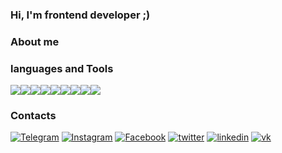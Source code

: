### Hi, I'm frontend developer ;)


### About me
### languages and Tools

<img src="https://img.shields.io/badge/HTML-696969?style=for-the-badge&logo=HTML5&logoColor="/><img src="https://img.shields.io/badge/CSS-696969?style=for-the-badge&logo=CSS3&logoColor=1E90FF"/><img src="https://img.shields.io/badge/sass-696969?style=for-the-badge&logo=sass&logoColor=#CC6699"/><img src="https://img.shields.io/badge/JavaScript-696969?style=for-the-badge&logo=JavaScript&logoColor=FFFF00"/><img src="https://img.shields.io/badge/react-696969?style=for-the-badge&logo=React&logoColor=00FFFF"/><img src="https://img.shields.io/badge/Typescript-696969?style=for-the-badge&logo=typescript&logoColor=#####3178C6"/><img src="https://img.shields.io/badge/webpack-696969?style=for-the-badge&logo=webpack&logoColor=##8DD6F9"/><img src="https://img.shields.io/badge/git-696969?style=for-the-badge&logo=git&logoColor=###F05032"/><img src="https://img.shields.io/badge/github-696969?style=for-the-badge&logo=github&logoColor=####181717"/> 



### Contacts

[![Telegram](https://img.shields.io/badge/-Telegram-black?style=for-the-badge&logo=Telegram)](https://t.me/Mobil_08)
[![Instagram](https://img.shields.io/badge/-Instagram-black?style=for-the-badge&logo=Instagram)](https://www.instagram.com/ushakov.08/)
[![Facebook](https://img.shields.io/badge/-Facebook-black?style=for-the-badge&logo=Facebook)](https://www.facebook.com/profile.php?id=100004233817312)
[![twitter](https://img.shields.io/badge/-twitter-black?style=for-the-badge&logo=twitter)](https://vk.com/ushakov_08)
[![linkedin](https://img.shields.io/badge/-linkedin-black?style=for-the-badge&logo=linkedin)](https://www.linkedin.com/in/dmitry-ushakov-016438255/)
[![vk](https://img.shields.io/badge/-Вконтакте-black?style=for-the-badge&logo=vk)](https://vk.com/ushakov_08)
